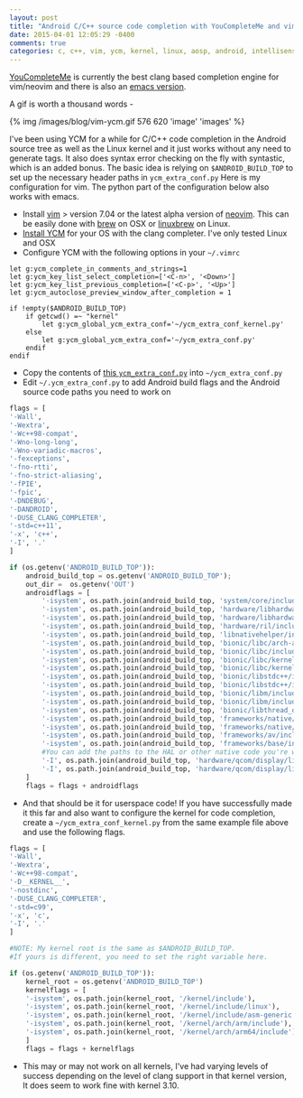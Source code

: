 ```yaml
---
layout: post
title: "Android C/C++ source code completion with YouCompleteMe and vim"
date: 2015-04-01 12:05:29 -0400
comments: true
categories: c, c++, vim, ycm, kernel, linux, aosp, android, intellisense, emacs, youcompleteme
---
```

[YouCompleteMe](http://valloric.github.io/YouCompleteMe/) is currently the best clang based completion engine for vim/neovim and there is also an [emacs version](https://github.com/abingham/emacs-ycmd).

A gif is worth a thousand words -

{% img /images/blog/vim-ycm.gif 576 620 'image' 'images' %}

I've been using YCM for a while for C/C++ code completion in the Android source tree as well as the Linux kernel and it just works without any need to generate tags.
It also does syntax error checking on the fly with syntastic, which is an added bonus.
The basic idea is relying on `$ANDROID_BUILD_TOP` to set up the necessary header paths in `ycm_extra_conf.py`
Here is my configuration for vim. The python part of the configuration below also works with emacs.

* Install [vim](http://www.vim.org/) > version 7.04 or the latest alpha version of [neovim](http://neovim.org/). This can be easily done with [brew](http://brew.sh/) on OSX or [linuxbrew](http://brew.sh/linuxbrew/) on Linux.
* [Install YCM](http://valloric.github.io/YouCompleteMe/#installation) for your OS with the clang completer. I've only tested Linux and OSX
* Configure YCM with the following options in your `~/.vimrc`
```vim
let g:ycm_complete_in_comments_and_strings=1
let g:ycm_key_list_select_completion=['<C-n>', '<Down>']
let g:ycm_key_list_previous_completion=['<C-p>', '<Up>']
let g:ycm_autoclose_preview_window_after_completion = 1

if !empty($ANDROID_BUILD_TOP)
    if getcwd() =~ "kernel"
        let g:ycm_global_ycm_extra_conf='~/ycm_extra_conf_kernel.py'
    else
        let g:ycm_global_ycm_extra_conf='~/ycm_extra_conf.py'
    endif
endif
```
* Copy the contents of [this `ycm_extra_conf.py`](https://github.com/Valloric/ycmd/blob/master/examples/.ycm_extra_conf.py) into `~/ycm_extra_conf.py`
* Edit `~/.ycm_extra_conf.py` to add Android build flags and the Android source code paths you need to work on

```python
flags = [
'-Wall',
'-Wextra',
'-Wc++98-compat',
'-Wno-long-long',
'-Wno-variadic-macros',
'-fexceptions',
'-fno-rtti',
'-fno-strict-aliasing',
'-fPIE',
'-fpic',
'-DNDEBUG',
'-DANDROID',
'-DUSE_CLANG_COMPLETER',
'-std=c++11',
'-x', 'c++',
'-I', '.'
]

if (os.getenv('ANDROID_BUILD_TOP')):
    android_build_top = os.getenv('ANDROID_BUILD_TOP');
    out_dir =  os.getenv('OUT')
    androidflags = [
        '-isystem', os.path.join(android_build_top, 'system/core/include'),
        '-isystem', os.path.join(android_build_top, 'hardware/libhardware/include'),
        '-isystem', os.path.join(android_build_top, 'hardware/libhardware_legacy/include'),
        '-isystem', os.path.join(android_build_top, 'hardware/ril/include'),
        '-isystem', os.path.join(android_build_top, 'libnativehelper/include'),
        '-isystem', os.path.join(android_build_top, 'bionic/libc/arch-arm/include'),
        '-isystem', os.path.join(android_build_top, 'bionic/libc/include'),
        '-isystem', os.path.join(android_build_top, 'bionic/libc/kernel/common'),
        '-isystem', os.path.join(android_build_top, 'bionic/libc/kernel/arch-arm'),
        '-isystem', os.path.join(android_build_top, 'bionic/libstdc++/include'),
        '-isystem', os.path.join(android_build_top, 'bionic/libstdc++/include'),
        '-isystem', os.path.join(android_build_top, 'bionic/libm/include'),
        '-isystem', os.path.join(android_build_top, 'bionic/libm/include/arm'),
        '-isystem', os.path.join(android_build_top, 'bionic/libthread_db/include/'),
        '-isystem', os.path.join(android_build_top, 'frameworks/native/include'),
        '-isystem', os.path.join(android_build_top, 'frameworks/native/opengl/include'),
        '-isystem', os.path.join(android_build_top, 'frameworks/av/include'),
        '-isystem', os.path.join(android_build_top, 'frameworks/base/include'),
        #You can add the paths to the HAL or other native code you're working on here
        '-I', os.path.join(android_build_top, 'hardware/qcom/display/libgralloc'),
        '-I', os.path.join(android_build_top, 'hardware/qcom/display/libhwcomposer'),
    ]
    flags = flags + androidflags
```
* And that should be it for userspace code! If you have successfully made it this far and also want to configure the kernel for code completion, create a `~/ycm_extra_conf_kernel.py` from the same example file above and use the following flags.

```python
flags = [
'-Wall',
'-Wextra',
'-Wc++98-compat',
'-D__KERNEL__',
'-nostdinc',
'-DUSE_CLANG_COMPLETER',
'-std=c99',
'-x', 'c',
'-I', '.'
]

#NOTE: My kernel root is the same as $ANDROID_BUILD_TOP.
#If yours is different, you need to set the right variable here.

if (os.getenv('ANDROID_BUILD_TOP')):
    kernel_root = os.getenv('ANDROID_BUILD_TOP')
    kernelflags = [
    '-isystem', os.path.join(kernel_root, '/kernel/include'),
    '-isystem', os.path.join(kernel_root, '/kernel/include/linux'),
    '-isystem', os.path.join(kernel_root, '/kernel/include/asm-generic'),
    '-isystem', os.path.join(kernel_root, '/kernel/arch/arm/include'),
    '-isystem', os.path.join(kernel_root, '/kernel/arch/arm64/include'),
    ]
    flags = flags + kernelflags
```
* This may or may not work on all kernels, I've had varying levels of success depending on the level of clang support in that kernel version, It does seem to work fine with kernel 3.10.
